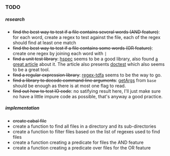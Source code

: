 ### TODO

##### research
+ ~~find the best way to test if a file contains several words (AND feature)~~: for each word, create a regex to test against the file, each of the regex should find at least one match
+ ~~find the best way to test if a file contains some words (OR feature)~~: create one regex by joining each word with `|`
+ ~~find a unit test library~~: [hspec](https://hspec.github.io/) seems to be a good library, also found [a great article](https://github.com/kazu-yamamoto/unit-test-example/blob/master/markdown/en/tutorial.md) about it. The article also presents [doctest](https://github.com/sol/doctest) which also seems to be a great tool.
+ ~~find a regular expression library~~: [regex-tdfa](https://hackage.haskell.org/package/regex-tdfa-1.1.2) seems to be the way to go.
+ ~~find a library to decode command line arguments~~: [getArgs](https://hackage.haskell.org/package/base-4.8.0.0/docs/System-Environment.html#v:getArgs) from `base` should be enough as there is at most one flag to read.
+ ~~find out how to test IO code~~: no satifying result here, I'll just make sure no have a little impure code as possible, that's anyway a good practice.


##### implementation
+ ~~create cabal file~~
+ create a function to find all files in a directory and its sub-directories
+ create a function to filter files based on the list of regexes used to find files
+ create a function creating a predicate for files the AND feature
+ create a function creating a predicate over files for the OR feature
